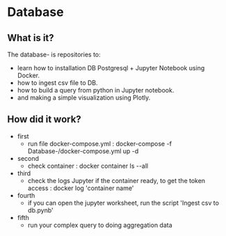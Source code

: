 # Database

## What is it?
The database- is repositories to:
- learn how to installation DB Postgresql + Jupyter Notebook using Docker.
- how to ingest csv file to DB.
- how to build a query from python in Jupyter notebook.
- and making a simple visualization using Plotly.

## How did it work?


- first 
    - run file docker-compose.yml : docker-compose -f Database-/docker-compose.yml up -d
- second
    - check container : docker container ls --all
- third
    - check the logs Jupyter if the container ready, to get the token access : docker log 'container name'
- fourth
    - if you can open the jupyter worksheet, run the script 'Ingest csv to db.pynb'
- fifth
    -  run your complex query to doing aggregation data

